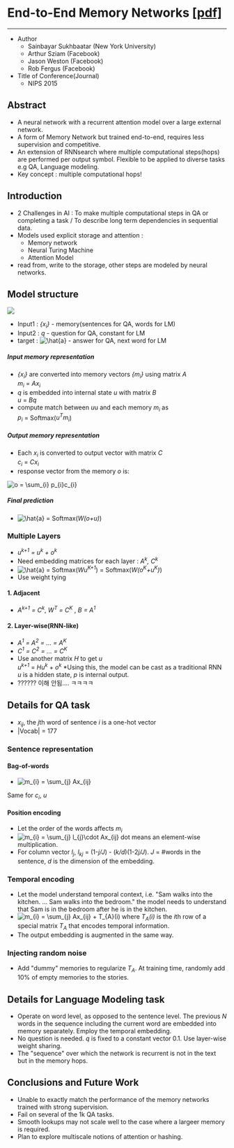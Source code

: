 # End-to-End Memory Networks [[pdf]](https://arxiv.org/pdf/1503.08895.pdf)

---

* Author
	* Sainbayar Sukhbaatar (New York University)
	* Arthur Sziam (Facebook)
	* Jason Weston (Facebook)
	* Rob Fergus (Facebook)
* Title of Conference(Journal)
	* NIPS 2015


## Abstract
* A neural network with a recurrent attention model over a large external network.
* A form of Memory Network but trained end-to-end, requires less supervision and competitive.
* An extension of RNNsearch where multiple computational steps(hops) are performed per output symbol. Flexible to be applied to diverse tasks e.g QA, Language modeling.
* Key concept : multiple computational hops!


## Introduction
* 2 Challenges in AI : To make multiple computational steps in QA or completing a task / To describe long term dependencies in sequential data.
* Models used explicit storage and attention :
  * Memory network
  * Neural Turing Machine
  * Attention Model
* read from, write to the storage, other steps are modeled by neural networks.

## Model structure
![](https://user-images.githubusercontent.com/8953934/38286863-9633404a-3802-11e8-8100-bd1929f11694.JPG)

* Input1 : *{x<sub>i</sub>}* - memory(sentences for QA, words for LM)
* Input2 : *q* - question for QA, constant for LM
* target : <img src="https://latex.codecogs.com/svg.latex?\hat{a}" title="\hat{a}" /> - answer for QA, next word for LM  

##### Input memory representation
* *{x<sub>i</sub>}* are converted into memory vectors *{m<sub>i</sub>}* using matrix *A*  
*m<sub>i</sub>* = *Ax<sub>i</sub>*
* *q* is embedded into internal state *u* with matrix *B*  
*u* = *Bq*
* compute match between *u*u and each memory *m<sub>i</sub>* as  
*p<sub>i</sub>* = Softmax(*u<sup>T</sup>m<sub>i</sub>*)

##### Output memory representation
* Each *x<sub>i</sub>* is converted to output vector with matrix *C*  
*c<sub>i</sub>* = *Cx<sub>i</sub>*
* response vector from the memory *o* is:  
<img src="https://latex.codecogs.com/svg.latex?o&space;=&space;\sum_{i}&space;p_{i}c_{i}" title="o = \sum_{i} p_{i}c_{i}" />

##### Final prediction
* <img src="https://latex.codecogs.com/svg.latex?\hat{a}" title="\hat{a}" /> = Softmax(*W(o+u)*)

### Multiple Layers
* *u<sup>k+1</sup> = u<sup>k</sup> + o<sup>k</sup>*
* Need embedding matrices for each layer : *A<sup>k</sup>, C<sup>k</sup>*
* <img src="https://latex.codecogs.com/svg.latex?\hat{a}" title="\hat{a}" /> = Softmax(*Wu<sup>K+1</sup>*) = Softmax(*W(o<sup>K</sup>+u<sup>K</sup>)*)
* Use weight tying

#### 1. Adjacent
* *A<sup>k+1</sup> = C<sup>k</sup>*, *W<sup>T</sup> = C<sup>K</sup>* , *B = A<sup>1</sup>*

#### 2. Layer-wise(RNN-like)
* *A<sup>1</sup> = A<sup>2</sup> = ... = A<sup>K</sup>*
* *C<sup>1</sup> = C<sup>2</sup> = ... = C<sup>K</sup>*
* Use another matrix *H* to get *u*  
*u<sup>k+1</sup>* = *Hu<sup>k</sup>* + *o<sup>k</sup>*
*Using this, the model can be cast as a traditional RNN  
*u* is a hidden state, *p* is internal output.
* ?????? 이해 안됨.... ㅋㅋㅋㅋ

## Details for QA task
* *x<sub>ij</sub>*, the *j*th word of sentence *i* is a one-hot vector
* |Vocab| = 177

### Sentence representation

#### Bag-of-words
* <img src="https://latex.codecogs.com/svg.latex?m_{i}&space;=&space;\sum_{j}&space;Ax_{ij}" title="m_{i} = \sum_{j} Ax_{ij}" />  
Same for *c<sub>i</sub>*, *u*

#### Position encoding
* Let the order of the words affects *m<sub>i</sub>*
* <img src="https://latex.codecogs.com/svg.latex?m_{i}&space;=&space;\sum_{j}&space;l_{j}\cdot&space;Ax_{ij}" title="m_{i} = \sum_{j} l_{j}\cdot Ax_{ij}" /> dot means an element-wise multiplication.
* For column vector *l<sub>j</sub>*, *l<sub>kj</sub>* = (1-*j/J*) - (*k/d*)(1-2*j/J*). *J* = #words in the sentence, *d* is the dimension of the embedding.

### Temporal encoding
* Let the model understand temporal context, i.e. "Sam walks into the kitchen. ... Sam walks into the bedroom." the model needs to understand that Sam is in the bedroom after he is in the kitchen.
* <img src="https://latex.codecogs.com/svg.latex?m_{i}&space;=&space;\sum_{j}&space;Ax_{ij}&space;&plus;&space;T_{A}(i)" title="m_{i} = \sum_{j} Ax_{ij} + T_{A}(i)" /> where *T<sub>A</sub>(i)* is the *i*th row of a special matrix *T<sub>A</sub>* that encodes temporal information. 
* The output embedding is augmented in the same way.

### Injecting random noise 
* Add "dummy" memories to regularize *T<sub>A</sub>*. At training time, randomly add 10% of empty memories to the stories.

## Details for Language Modeling task

* Operate on word level, as opposed to the sentence level. The previous *N* words in the sequence including the current word are embedded into memory separately. Employ the temporal embedding.
* No question is needed. *q* is fixed to a constant vector 0.1. Use layer-wise weight sharing.
* The "sequence" over which the network is recurrent is not in the text but in the memory hops.

## Conclusions and Future Work
* Unable to exactly match the performance of the memory networks trained with strong supervision. 
* Fail on several of the 1k QA tasks.
* Smooth lookups may not scale well to the case where a largeer memory is required.
* Plan to explore multiscale notions of attention or hashing.
